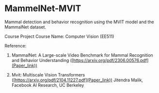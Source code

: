 # MammelNet-MVIT
Mammal detection and behavior recognition using the MVIT model and the MammalNet dataset.

Course Project
Course Name: Computer Vision (EE511)


Reference: 
1. MammalNet: A Large-scale Video Benchmark for Mammal Recognition and Behavior Understanding
   ([https://arxiv.org/pdf/2306.00576.pdf](Paper_link))

2. Mvit: Multiscale Vision Transformers ([https://arxiv.org/pdf/2104.11227.pdf](Paper_link))
   Jitendra Malik, Facebook AI Research, UC Berkeley
